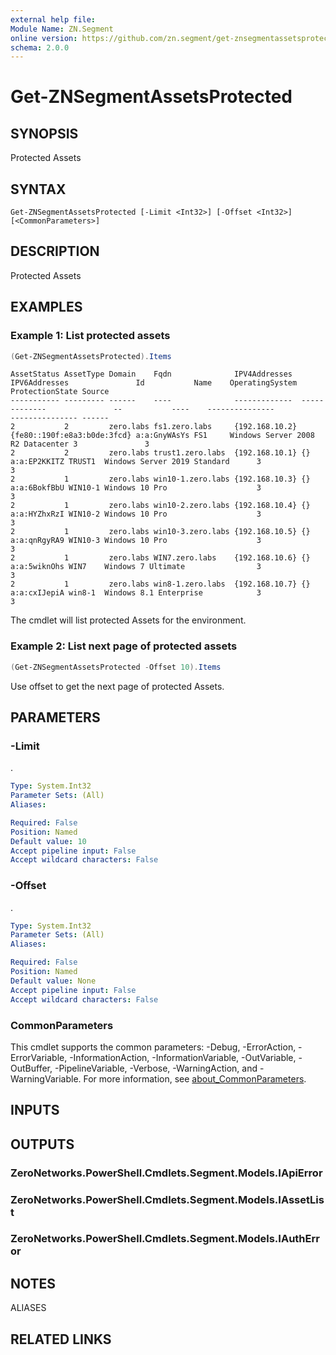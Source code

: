 ```yaml
---
external help file:
Module Name: ZN.Segment
online version: https://github.com/zn.segment/get-znsegmentassetsprotected
schema: 2.0.0
---
```


# Get-ZNSegmentAssetsProtected

## SYNOPSIS
Protected Assets

## SYNTAX

```
Get-ZNSegmentAssetsProtected [-Limit <Int32>] [-Offset <Int32>] [<CommonParameters>]
```

## DESCRIPTION
Protected Assets

## EXAMPLES

### Example 1: List protected assets
```powershell
(Get-ZNSegmentAssetsProtected).Items
```

```output
AssetStatus AssetType Domain    Fqdn              IPV4Addresses  IPV6Addresses               Id           Name    OperatingSystem                   ProtectionState Source                           
----------- --------- ------    ----              -------------  -------------               --           ----    ---------------                   --------------- ------
2           2         zero.labs fs1.zero.labs     {192.168.10.2} {fe80::190f:e8a3:b0de:3fcd} a:a:GnyWAsYs FS1     Windows Server 2008 R2 Datacenter 3               3
2           2         zero.labs trust1.zero.labs  {192.168.10.1} {}                          a:a:EP2KKITZ TRUST1  Windows Server 2019 Standard      3               3
2           1         zero.labs win10-1.zero.labs {192.168.10.3} {}                          a:a:6BokfBbU WIN10-1 Windows 10 Pro                    3               3
2           1         zero.labs win10-2.zero.labs {192.168.10.4} {}                          a:a:HYZhxRzI WIN10-2 Windows 10 Pro                    3               3
2           1         zero.labs win10-3.zero.labs {192.168.10.5} {}                          a:a:qnRgyRA9 WIN10-3 Windows 10 Pro                    3               3
2           1         zero.labs WIN7.zero.labs    {192.168.10.6} {}                          a:a:5wiknOhs WIN7    Windows 7 Ultimate                3               3
2           1         zero.labs win8-1.zero.labs  {192.168.10.7} {}                          a:a:cxIJepiA win8-1  Windows 8.1 Enterprise            3               3
```

The cmdlet will list protected Assets for the environment.

### Example 2: List next page of protected assets
```powershell
(Get-ZNSegmentAssetsProtected -Offset 10).Items
```

Use offset to get the next page of protected Assets.

## PARAMETERS

### -Limit
.

```yaml
Type: System.Int32
Parameter Sets: (All)
Aliases:

Required: False
Position: Named
Default value: 10
Accept pipeline input: False
Accept wildcard characters: False
```

### -Offset
.

```yaml
Type: System.Int32
Parameter Sets: (All)
Aliases:

Required: False
Position: Named
Default value: None
Accept pipeline input: False
Accept wildcard characters: False
```

### CommonParameters
This cmdlet supports the common parameters: -Debug, -ErrorAction, -ErrorVariable, -InformationAction, -InformationVariable, -OutVariable, -OutBuffer, -PipelineVariable, -Verbose, -WarningAction, and -WarningVariable. For more information, see [about_CommonParameters](http://go.microsoft.com/fwlink/?LinkID=113216).

## INPUTS

## OUTPUTS

### ZeroNetworks.PowerShell.Cmdlets.Segment.Models.IApiError

### ZeroNetworks.PowerShell.Cmdlets.Segment.Models.IAssetList

### ZeroNetworks.PowerShell.Cmdlets.Segment.Models.IAuthError

## NOTES

ALIASES

## RELATED LINKS

